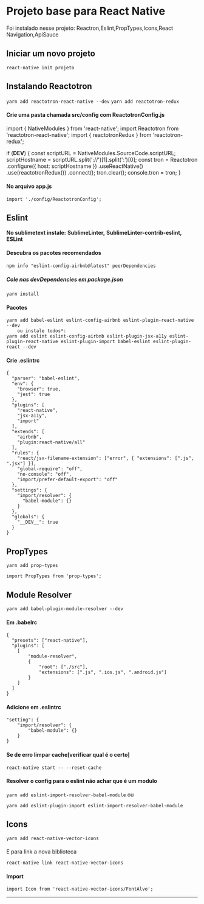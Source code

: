 # Projeto base para React Native
Foi instalado nesse projeto:
Reactron,Eslint,PropTypes,Icons,React Navigation,ApiSauce

## Iniciar um novo projeto
`react-native init projeto`

## Instalando Reactotron
`yarn add reactotron-react-native --dev`
`yarn add reactotron-redux`

#### Crie uma pasta chamada src/config com ReactotronConfig.js

  import { NativeModules } from 'react-native';
  import Reactotron from 'reactotron-react-native';
  import { reactotronRedux } from 'reactotron-redux';

  if (__DEV__) {
    const scriptURL = NativeModules.SourceCode.scriptURL;
    scriptHostname = scriptURL.split('://')[1].split(':')[0];
    const tron = Reactotron
      .configure({ host: scriptHostname })
      .useReactNative()
      .use(reactotronRedux())
      .connect();
    tron.clear();
    console.tron = tron;
  }

#### No arquivo app.js
`import './config/ReactotronConfig';`

## Eslint
**No sublimetext instale:**
**SublimeLinter,**
**SublimeLinter-contrib-eslint,**
**ESLint**

#### Descubra os pacotes recomendados
  `npm info "eslint-config-airbnb@latest" peerDependencies`
##### Cole nas devDependencies em package.json
  `yarn install`
#### Pacotes
	yarn add babel-eslint eslint-config-airbnb eslint-plugin-react-native --dev
        ou instale todos*:
	yarn add eslint eslint-config-airbnb eslint-plugin-jsx-a11y eslint-plugin-react-native eslint-plugin-import babel-eslint eslint-plugin-react --dev

#### Crie .eslintrc

    {
      "parser": "babel-eslint",
      "env": {
        "browser": true,
        "jest": true
      },
      "plugins": [
        "react-native",
        "jsx-a11y",
        "import"
      ],
      "extends": [
        "airbnb",
        "plugin:react-native/all"
      ],
      "rules": {
        "react/jsx-filename-extension": ["error", { "extensions": [".js", ".jsx"] }],
        "global-require": "off",
        "no-console": "off",
        "import/prefer-default-export": "off"
      },
      "settings": {
        "import/resolver": {
          "babel-module": {}
        }
      },
      "globals": {
        "__DEV__": true
      }
    }

## PropTypes

`yarn add prop-types`

`import PropTypes from 'prop-types';`

## Module Resolver
`yarn add babel-plugin-module-resolver --dev`

#### Em .babelrc
	{
	  "presets": ["react-native"],
	  "plugins": [
	  	[
	  		"module-resolver",
	  		{
	  			"root": ["./src"],
	  			"extensions": [".js", ".ios.js", ".android.js"]
	  		}
	  	]
	  ]
	}

#### Adicione em .eslintrc

    "setting": {
        "import/resolver": {
            "babel-module": {}
        }
    }

#### Se de erro limpar cache[verificar qual é o certo]

`react-native start -- --reset-cache`


#### Resolver o config para o eslint não achar que é um modulo
`yarn add eslint-import-resolver-babel-module`
ou

`yarn add eslint-plugin-import eslint-import-resolver-babel-module`

## Icons

`yarn add react-native-vector-icons`

####
E para link a nova biblioteca

`react-native link react-native-vector-icons`

#### Import
`import Icon from 'react-native-vector-icons/FontAlvo';`

----------------